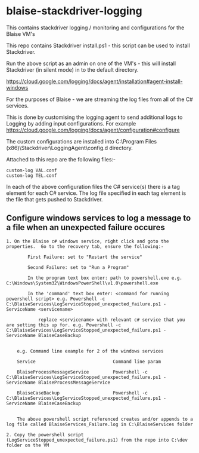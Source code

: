 # blaise-stackdriver-logging
This contains stackdriver logging / monitoring and configurations for the Blaise VM's

This repo contains Stackdriver install.ps1 - this script can be used to install Stackdriver.

Run the above script as an admin on one of the VM's - this will install Stackdriver (in silent mode) in to the default directory. 

https://cloud.google.com/logging/docs/agent/installation#agent-install-windows



For the purposes of Blaise - we are streaming the log files from all of the C# services.

This is done by customising the logging agent to send additional logs to Logging by adding input configurations. For example https://cloud.google.com/logging/docs/agent/configuration#configure

The custom configurations are installed into C:\Program Files (x86)\Stackdriver\LoggingAgent\config.d directory. 

Attached to this repo are the following files:-

    custom-log VAL.conf
    custom-log TEL.conf

In each of the above configuration files the C# service(s) there is a <source> tag element for each C# service.  The log file specified in each <source> tag element is the file that gets
pushed to Stackdriver. 

## Configure windows services to log a message to a file when an unexpected failure occures

    1. On the Blaise c# windows service, right click and goto the properties.  Go to the recovery tab, ensure the following:-
    
            First Failure: set to "Restart the service"

            Second Failure: set to "Run a Program"

            In the program text box enter: path to powershell.exe e.g. C:\Windows\System32\WindowsPowerShell\v1.0\powershell.exe

            In the 'command' text box enter: <command for running powershell script> e.g. Powershell -c C:\BlaiseServices\LogServiceStopped_unexpected_failure.ps1 -ServiceName <servicename> 

                replace <servicename> with relevant c# service that you are setting this up for. e.g. Powershell -c     C:\BlaiseServices\LogServiceStopped_unexpected_failure.ps1 -ServiceName BlaiseCaseBackup
    
      
        e.g. Command line example for 2 of the windows services

        Service	                            Command line param
    
        BlaiseProcessMessageService	        Powershell -c C:\BlaiseServices\LogServiceStopped_unexpected_failure.ps1 -ServiceName BlaiseProcessMessageService

        BlaiseCaseBackup                    Powershell -c C:\BlaiseServices\LogServiceStopped_unexpected_failure.ps1 -ServiceName BlaiseCaseBackup
    

        The above powershell script referenced creates and/or appends to a log file called BlaiseServices_Failure.log in C:\BlaiseServices folder

    2. Copy the powershell script (LogServiceStopped_unexpected_failure.ps1) from the repo into C:\dev folder on the VM

    
    
    
    
    
    
    

